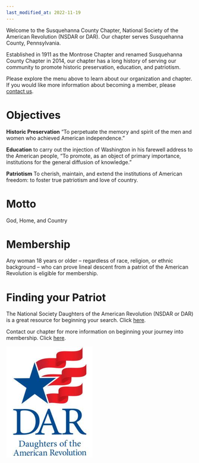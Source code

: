 ```yaml
---
last_modified_at: 2022-11-19
---
```


Welcome to the Susquehanna County Chapter, National Society of the American Revolution (NSDAR or DAR).  Our chapter serves Susquehanna County, Pennsylvania.

Established in 1911 as the Montrose Chapter and renamed Susquehanna County Chapter in 2014, our chapter has a long history of serving our community to promote historic preservation, education, and patriotism.

Please explore the menu above to learn about our organization and chapter.  If you would like more information about becoming a member, please [contact us](/contact.html).

# Objectives
**Historic Preservation** “To perpetuate the memory and spirit of the men and women who achieved American independence.”

**Education** to carry out the injection of Washington in his farewell address to the American people, “To promote, as an object of primary importance, institutions for the general diffusion of knowledge.”

**Patriotism** To cherish, maintain, and extend the institutions of American freedom: to foster true patriotism and love of country.	

# Motto
God, Home, and Country

# Membership
Any woman 18 years or older – regardless of race, religion, or ethnic background – who can prove lineal descent from a patriot of the American Revolution is eligible for membership.

# Finding your Patriot
The National Society Daughters of the American Revolution (NSDAR or DAR) is a great resource for beginning your search.  Click [here](https://www.dar.org).

Contact our chapter for more information on beginning your journey into membership.  Click [here](/contact.html).

![DAR Logo](/assets/images/dar_logo.jpg)

